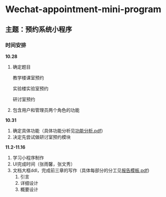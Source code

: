 # Wechat-appointment-mini-program

## 主题：预约系统小程序

### 时间安排

**10.28**

1. 确定题目

   教学楼课室预约

   实验楼实验室预约

   研讨室预约

2. 包含用户和管理员两个角色的功能



**10.31**

1. 确定具体功能（具体功能分析见[功能分析.pdf](D:\Wechat-appointment-mini-program))
2. 决定先尝试做研讨室预约模块



**11.2-11.16**

1. 学习小程序制作
2. UI完成时间（张雨馨，张文秀）
3. 文档大框ddl，完成前三章的写作（具体每部分的分工见[报告模板.pdf](D:\Wechat-appointment-mini-program))
   1. 引言
   2. 详细设计
   3. 概要设计

